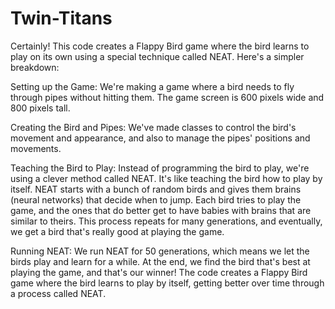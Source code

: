 # Twin-Titans
Certainly! This code creates a Flappy Bird game where the bird learns to play on its own using a special technique called NEAT. Here's a simpler breakdown:

Setting up the Game:
We're making a game where a bird needs to fly through pipes without hitting them. The game screen is 600 pixels wide and 800 pixels tall.

Creating the Bird and Pipes:
We've made classes to control the bird's movement and appearance, and also to manage the pipes' positions and movements.

Teaching the Bird to Play:
Instead of programming the bird to play, we're using a clever method called NEAT. It's like teaching the bird how to play by itself.
NEAT starts with a bunch of random birds and gives them brains (neural networks) that decide when to jump.
Each bird tries to play the game, and the ones that do better get to have babies with brains that are similar to theirs.
This process repeats for many generations, and eventually, we get a bird that's really good at playing the game.

Running NEAT:
We run NEAT for 50 generations, which means we let the birds play and learn for a while.
At the end, we find the bird that's best at playing the game, and that's our winner!
The code creates a Flappy Bird game where the bird learns to play by itself, getting better over time through a process called NEAT.
